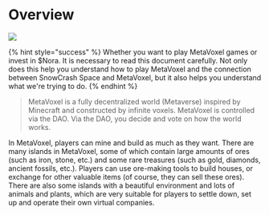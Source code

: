 # Overview

![](https://img.snowcrash.finance/site/docs-snowcrash-finance/MetaVoxel-PAA.010.jpeg)

{% hint style="success" %}
Whether you want to play MetaVoxel games or invest in $Nora. It is necessary to read this document carefully. Not only does this help you understand how to play MetaVoxel and the connection between SnowCrash Space and MetaVoxel, but it also helps you understand what we're trying to do.
{% endhint %}

> MetaVoxel is a fully decentralized world \(Metaverse\) inspired by Minecraft and constructed by infinite voxels. MetaVoxel is controlled via the DAO. Via the DAO, you decide and vote on how the world works.

In MetaVoxel, players can mine and build as much as they want. There are many islands in MetaVoxel, some of which contain large amounts of ores \(such as iron, stone, etc.\) and some rare treasures \(such as gold, diamonds, ancient fossils, etc.\). Players can use ore-making tools to build houses, or exchange for other valuable items \(of course, they can sell these ores\). There are also some islands with a beautiful environment and lots of animals and plants, which are very suitable for players to settle down, set up and operate their own virtual companies.